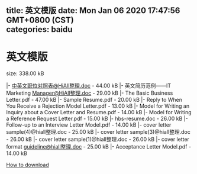
title: 英文模版
date: Mon Jan 06 2020 17:47:56 GMT+0800 (CST)    
categories: baidu
---

# 英文模版
size: 338.00 kB
 
 
|- 中英文职位对照表@HiAll整理.doc - 44.00 kB
|- 英文简历范例——IT Marketing Manager@HiAll整理.doc - 29.00 kB
|- The Basic Business Letter.pdf - 47.00 kB
|- Sample Resume.pdf - 20.00 kB
|- Reply to When You Receive a Rejection Model Letter.pdf - 13.00 kB
|- Model for Writing an Inquiry about a Cover Letter and Resume.pdf - 14.00 kB
|- Model for Writing a Reference Request Letter.pdf - 15.00 kB
|- hbs-resume.doc - 26.00 kB
|- Follow-up to an Interview Letter Model.pdf - 14.00 kB
|- cover letter sample(4)@hiall整理.doc - 25.00 kB
|- cover letter sample(3)@hiall整理.doc - 26.00 kB
|- cover letter sample(1)@hiall整理.doc - 26.00 kB
|- cover letter format guideline@hiall整理.doc - 25.00 kB
|- Acceptance Letter Model.pdf - 14.00 kB

[How to download](https://bpcam.bemobtrk.com/go/2ceec3aa-1ca2-46d6-b9ff-aaa5c184517c?jno=459)